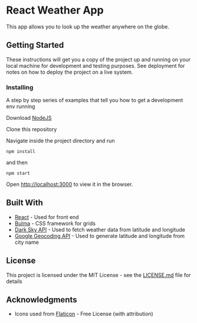 # React Weather App

This app allows you to look up the weather anywhere on the globe.

## Getting Started

These instructions will get you a copy of the project up and running on your local machine for development and testing purposes. See deployment for notes on how to deploy the project on a live system.

### Installing

A step by step series of examples that tell you how to get a development env running

Download [NodeJS](https://nodejs.org/en/)

Clone this repository

Navigate inside the project directory and run

```
npm install
```

and then

```
npm start
```

Open [http://localhost:3000](http://localhost:3000/) to view it in the browser.

## Built With

- [React](https://reactjs.org) - Used for front end
- [Bulma](https://bulma.io) - CSS framework for grids
- [Dark Sky API](https://darksky.net/dev/) - Used to fetch weather data from latitude and longitude
- [Google Geocoding API](https://developers.google.com/maps/documentation/geocoding/get-api-key) - Used to generate latitude and longitude from city name

## License

This project is licensed under the MIT License - see the [LICENSE.md](LICENSE.md) file for details

## Acknowledgments

- Icons used from [Flaticon](https://www.flaticon.com/authors/swifticons) - Free License (with attribution)
